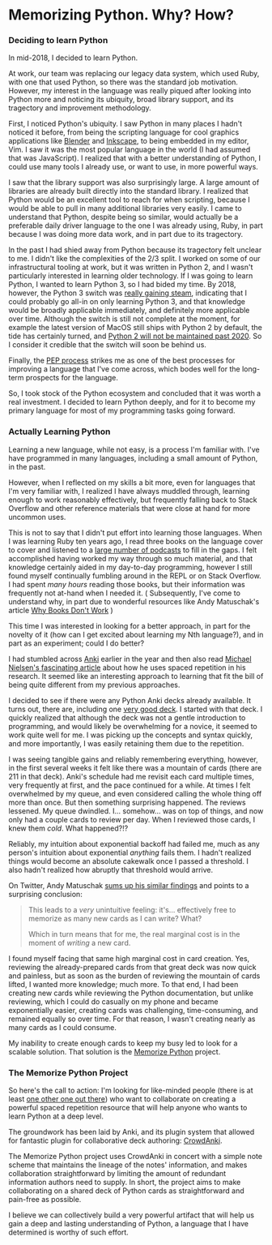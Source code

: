# Memorizing Python.  Why?  How?

### Deciding to learn Python

In mid-2018, I decided to learn Python.

At work, our team was replacing our legacy data system, which used Ruby, with
one that used Python, so there was the standard job motivation.  However, my
interest in the language was really piqued after looking into Python more and
noticing its ubiquity, broad library support, and its tragectory and
improvement methodology.

First, I noticed Python's ubiquity.  I saw Python in many places I hadn't
noticed it before, from being the scripting language for cool graphics
applications like [Blender](https://www.blender.org/) and
[Inkscape](https://inkscape.org/develop/extensions/), to being embedded in my
editor, Vim.  I saw it was the most popular language in the world (I had
assumed that was JavaScript).  I realized that with a better understanding of
Python, I could use many tools I already use, or want to use, in more powerful
ways.

I saw that the library support was also surprisingly large.  A large amount of
libraries are already built directly into the standard library.  I realized
that Python would be an excellent tool to reach for when scripting, because I
would be able to pull in many additional libraries very easily.  I came to
understand that Python, despite being so similar, would actually be a
preferable daily driver language to the one I was already using, Ruby, in part
because I was doing more data work, and in part due to its tragectory.

In the past I had shied away from Python because its tragectory felt
unclear to me.  I didn't like the complexities of the 2/3 split.  I worked on
some of our infrastructural tooling at work, but it was written in Python 2,
and I wasn't particularly interested in learning older technology.  If I was
going to learn Python, I wanted to learn Python 3, so I had bided my time.  By
2018, however, the Python 3 switch was [really gaining
steam](https://blogs.dropbox.com/tech/2018/09/how-we-rolled-out-one-of-the-largest-python-3-migrations-ever/),
indicating that I could probably go all-in on only learning Python 3, and that
knowledge would be broadly applicable immediately, and definitely more
applicable over time.  Although the switch is still not complete at the moment,
for example the latest version of MacOS still ships with Python 2 by default,
the tide has certainly turned, and [Python 2 will not be maintained past
2020](https://www.python.org/dev/peps/pep-0373/).  So I consider it credible
that the switch will soon be behind us.

Finally, the [PEP process](https://www.python.org/dev/peps/pep-0001/) strikes me
as one of the best processes for improving a language that I've come across, which
bodes well for the long-term prospects for the language.

So, I took stock of the Python ecosystem and concluded that it was worth a real
investment.  I decided to learn Python deeply, and for it to become my primary
language for most of my programming tasks going forward.

### Actually Learning Python

Learning a new language, while not easy, is a process I'm familiar with.
I've have programmed in many languages, including a small amount of Python, in
the past.

However, when I reflected on my skills a bit more, even for languages that I'm
very familiar with, I realized I have always muddled through, learning enough
to work reasonably effectively, but frequently falling back to Stack Overflow
and other reference materials that were close at hand for more uncommon uses.

This is not to say that I didn't put effort into learning those languages.
When I was learning Ruby ten years ago, I read three books on the language
cover to cover and listened to a [large number of
podcasts](https://devchat.tv/ruby-rogues/) to fill in the gaps.  I felt
accomplished having worked my way through so much material, and that knowledge
certainly aided in my day-to-day programming, however I still found myself
continually fumbling around in the REPL or on Stack Overflow.  I had spent
*many hours* reading those books, but their information was frequently not
at-hand when I needed it. ( Subsequently, I've come to understand why, in part
due to wonderful resources like Andy Matuschak's article [Why Books Don't
Work](https://andymatuschak.org/books/) )

This time I was interested in looking for a better approach, in part for the
novelty of it (how can I get excited about learning my Nth language?), and in
part as an experiment; could I do better?

I had stumbled across [Anki](https://apps.ankiweb.net/) earlier in the year and
then also read [Michael Nielsen's fascinating
article](http://augmentingcognition.com/ltm.html) about how he uses spaced
repetition in his research.  It seemed like an interesting approach to
learning that fit the bill of being quite different from my previous approaches.

I decided to see if there were any Python Anki decks already available.  It
turns out, there are, including one [very good
deck](https://ankiweb.net/shared/info/51975584).  I started with that deck.  I
quickly realized that although the deck was not a gentle introduction to
programming, and would likely be overwhelming for a novice, it seemed to
work quite well for me.  I was picking up the concepts and syntax quickly, and
more importantly, I was easily retaining them due to the repetition.

I was seeing tangible gains and reliably remembering everything, however, in
the first several weeks it felt like there was a mountain of cards (there are
211 in that deck).  Anki's schedule had me revisit each card multiple times,
very frequently at first, and the pace continued for a while.  At times I felt
overwhelmed by my queue, and even considered calling the whole thing off more
than once.  But then something surprising happened.  The reviews lessened.  My
queue dwindled.  I...  somehow... was on top of things, and now only had a
couple cards to review per day.  When I reviewed those cards, I knew them
*cold*. What happened?!?

Reliably, my intuition about exponential backoff had failed me, much as any
person's intuition about exponential *anything* fails them.  I hadn't realized
things would become an absolute cakewalk once I passed a threshold.  I also
hadn't realized how abruptly that threshold would arrive.

On Twitter, Andy Matuschak [sums up his similar
findings](https://mobile.twitter.com/andy_matuschak/status/1075487476674834432)
and points to a surprising conclusion:

> This leads to a *very* unintuitive feeling: it's… effectively free to
> memorize as many new cards as I can write? What?
>
> Which in turn means that for me, the real marginal cost is in the moment of
> *writing* a new card.

I found myself facing that same high marginal cost in card creation.  Yes,
reviewing the already-prepared cards from that great deck was now quick and
painless, but as soon as the burden of reviewing the mountain of cards lifted,
I wanted more knowledge; much more.  To that end, I had been creating new cards
while reviewing the Python documentation, but unlike reviewing, which I could
do casually on my phone and became exponentially easier, creating cards was
challenging, time-consuming, and remained equally so over time.  For that
reason, I wasn't creating nearly as many cards as I could consume.

My inability to create enough cards to keep my busy led to look for a scalable
solution.  That solution is the [Memorize
Python](https://github.com/gmccreight/Memorize_Python) project.

### The Memorize Python Project

So here's the call to action: I'm looking for like-minded people (there is at
least [one other one out there](https://sivers.org/srs)) who want to
collaborate on creating a powerful spaced repetition resource that will help
anyone who wants to learn Python at a deep level.

The groundwork has been laid by Anki, and its plugin system that allowed for
fantastic plugin for collaborative deck authoring:
[CrowdAnki](https://ankiweb.net/shared/info/1788670778).

The Memorize Python project uses CrowdAnki in concert with a simple note scheme
that maintains the lineage of the notes' information, and makes collaboration
straightforward by limiting the amount of redundant information authors need to
supply.  In short, the project aims to make collaborating on a shared deck of
Python cards as straightforward and pain-free as possible.

I believe we can collectively build a very powerful artifact that will help us
gain a deep and lasting understanding of Python, a language that I have
determined is worthy of such effort.
